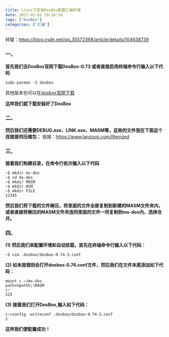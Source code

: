 ```yaml
---
title: Linux下安装DosBox配置汇编环境
date: 2021-02-01 19:26:14
tags: ["DosBox"]
categories: ["汇编"]
---
```


转载：https://blog.csdn.net/qq_35572368/article/details/104638739

### 一、

**首先我们去DosBox官网下载DosBox-0.73
或者直接启用终端命令行输入以下代码**

```
sudo pacman -S dosbox
```
其他版本也可以在[dosbox官网下载](https://www.dosbox.com/download.php?main=1)

<!--more-->

**这样我们就下载安装好了DosBox**

### 二、

**然后我们还需要DEBUG.exe、LINK.exe、MASM等，这些的文件我在下面这个连接提供压缩包：**
链接：https://www.lanzous.com/i9wnzed

### 三、

**接着我们构建目录，在命令行依次输入以下代码**

```
~$ mkdir ms-dos
~$ cd ms-dos
~$ mkdir MASM
~$ mkdir ASM
~$ mkdir FILE
12345
```

**然后我们将下载的文件解压，将里面的文件全部复制到新建的MASM文件夹内，或者直接将解压的MASM文件夹连同里面的文件一同复制到ms-dos内，选择合并。**

### 四、

**(1) 然后我们来配置环境和自动挂载，首先在终端命令行输入以下代码：**

```
~$ vim .dosbox/dosbox-0.74-3.conf
```

**(2) 如未报错则会打开dosbox-0.74.conf文件，然后我们在文件末尾添加如下代码：**

```
mount c ~/ms-dos
path=%path%;\MASM
c:
123
```

**(3) 接着我们打开DosBox,输入如下代码：**

```
c:>config -writeconf .dosbox/dosbox-0.74-3.conf
1
```

**这样我们便配置成功！**